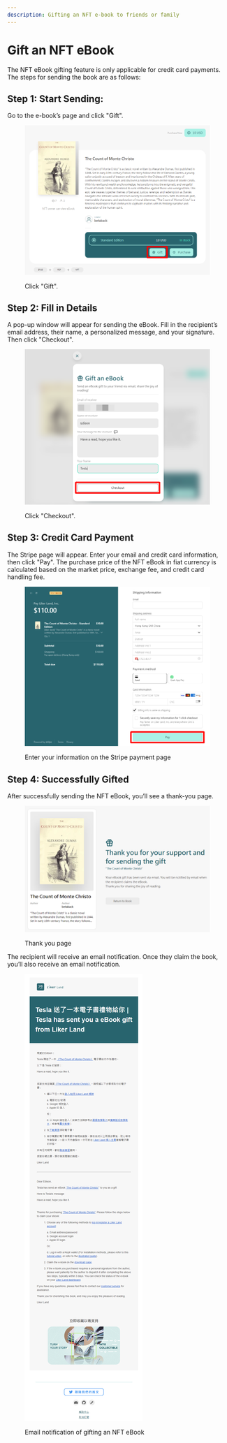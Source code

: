 ```yaml
---
description: Gifting an NFT e-book to friends or family
---
```


# Gift an NFT eBook

The NFT eBook gifting feature is only applicable for credit card payments. The steps for sending the book are as follows:

## Step 1: Start Sending:

Go to the e-book’s page and click "Gift".

<figure><img src="../../.gitbook/assets/Gift 1-en.png" alt=""><figcaption><p>Click "Gift".</p></figcaption></figure>

## Step 2: Fill in Details

A pop-up window will appear for sending the eBook. Fill in the recipient’s email address, their name, a personalized message, and your signature. Then click "Checkout".

<figure><img src="../../.gitbook/assets/Gift 2-en.png" alt=""><figcaption><p>Click "Checkout".</p></figcaption></figure>

## Step 3: Credit Card Payment

The Stripe page will appear. Enter your email and credit card information, then click "Pay". The purchase price of the NFT eBook in fiat currency is calculated based on the market price, exchange fee, and credit card handling fee.

<figure><img src="../../.gitbook/assets/Gift 3.png" alt=""><figcaption><p>Enter your information on the Stripe payment page</p></figcaption></figure>

## Step 4: Successfully Gifted

After successfully sending the NFT eBook, you’ll see a thank-you page.

<figure><img src="../../.gitbook/assets/Gift 4-en.png" alt=""><figcaption><p>Thank you page</p></figcaption></figure>

The recipient will receive an email notification. Once they claim the book, you’ll also receive an email notification.

<figure><img src="../../.gitbook/assets/Gift 5-en.png" alt=""><figcaption><p> Email notification of gifting an NFT eBook</p></figcaption></figure>
